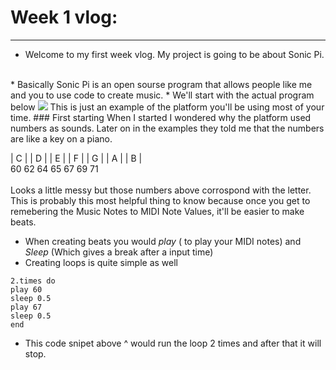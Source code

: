 # Week 1 vlog:

___

* Welcome to my first week vlog. My project is going to be about Sonic Pi.
<br>
* Basically Sonic Pi is an open sourse program that allows people like me and you to use code to create music.
* We'll start with the actual program below
 <img src="http://cdn.liliputing.com/wp-content/uploads/2016/02/sonic-pi.jpg">
This is just an example of the platform you'll be using most of your time.
### First starting
When I started I wondered why the platform used numbers as sounds. Later on in the examples they told me that the numbers are like a key on a piano.

| C | 
| D |
| E |
| F |
| G |
| A |
| B |
<br>
60
62
64
65
67
69
71
<br>
<br>
 Looks a little messy but those numbers above corrospond with the letter.
 This is probably this most helpful thing to know because once you get to remebering the Music Notes to MIDI Note Values, it'll be easier to make beats.
  * When creating beats you would _play_ ( to play your MIDI notes) and _Sleep_ (Which gives a break after a input time)
  * Creating loops is quite simple as well 
  ```use_synth :fm
2.times do
  play 60
  sleep 0.5
  play 67
  sleep 0.5
end
```

 * This code snipet above ^ would run the loop 2 times and after that it will stop.
 

